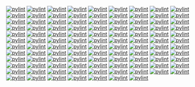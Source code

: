 [![pylint](https://img.shields.io/badge/pylint%20score-9.4%2F10-green?logo=python&logoColor=white)](http://pylint.pycqa.org/)
[![pylint](https://img.shields.io/badge/pylint%20score-9.4%2F10-green?logo=python&logoColor=white)](http://pylint.pycqa.org/)
[![pylint](https://img.shields.io/badge/pylint%20score-9.4%2F10-green?logo=python&logoColor=white)](http://pylint.pycqa.org/)
[![pylint](https://img.shields.io/badge/pylint%20score-9.4%2F10-green?logo=python&logoColor=white)](http://pylint.pycqa.org/)
[![pylint](https://img.shields.io/badge/pylint%20score-9.4%2F10-green?logo=python&logoColor=white)](http://pylint.pycqa.org/)
[![pylint](https://img.shields.io/badge/pylint%20score-9.4%2F10-green?logo=python&logoColor=white)](http://pylint.pycqa.org/)
[![pylint](https://img.shields.io/badge/pylint%20score-9.4%2F10-green?logo=python&logoColor=white)](http://pylint.pycqa.org/)
[![pylint](https://img.shields.io/badge/pylint%20score-9.4%2F10-green?logo=python&logoColor=white)](http://pylint.pycqa.org/)
[![pylint](https://img.shields.io/badge/pylint%20score-9.4%2F10-green?logo=python&logoColor=white)](http://pylint.pycqa.org/)
[![pylint](https://img.shields.io/badge/pylint%20score-9.4%2F10-green?logo=python&logoColor=white)](http://pylint.pycqa.org/)
[![pylint](https://img.shields.io/badge/pylint%20score-9.4%2F10-green?logo=python&logoColor=white)](http://pylint.pycqa.org/)
[![pylint](https://img.shields.io/badge/pylint%20score-9.4%2F10-green?logo=python&logoColor=white)](http://pylint.pycqa.org/)
[![pylint](https://img.shields.io/badge/pylint%20score-9.4%2F10-green?logo=python&logoColor=white)](http://pylint.pycqa.org/)
[![pylint](https://img.shields.io/badge/pylint%20score-9.4%2F10-green?logo=python&logoColor=white)](http://pylint.pycqa.org/)
[![pylint](https://img.shields.io/badge/pylint%20score-9.4%2F10-green?logo=python&logoColor=white)](http://pylint.pycqa.org/)
[![pylint](https://img.shields.io/badge/pylint%20score-9.4%2F10-green?logo=python&logoColor=white)](http://pylint.pycqa.org/)
[![pylint](https://img.shields.io/badge/pylint%20score-9.4%2F10-green?logo=python&logoColor=white)](http://pylint.pycqa.org/)
[![pylint](https://img.shields.io/badge/pylint%20score-9.4%2F10-green?logo=python&logoColor=white)](http://pylint.pycqa.org/)
[![pylint](https://img.shields.io/badge/pylint%20score-9.4%2F10-green?logo=python&logoColor=white)](http://pylint.pycqa.org/)
[![pylint](https://img.shields.io/badge/pylint%20score-9.4%2F10-green?logo=python&logoColor=white)](http://pylint.pycqa.org/)
[![pylint](https://img.shields.io/badge/pylint%20score-9.4%2F10-green?logo=python&logoColor=white)](http://pylint.pycqa.org/)
[![pylint](https://img.shields.io/badge/pylint%20score-9.4%2F10-green?logo=python&logoColor=white)](http://pylint.pycqa.org/)
[![pylint](https://img.shields.io/badge/pylint%20score-9.4%2F10-green?logo=python&logoColor=white)](http://pylint.pycqa.org/)
[![pylint](https://img.shields.io/badge/pylint%20score-9.4%2F10-green?logo=python&logoColor=white)](http://pylint.pycqa.org/)
[![pylint](https://img.shields.io/badge/pylint%20score-9.4%2F10-green?logo=python&logoColor=white)](http://pylint.pycqa.org/)
[![pylint](https://img.shields.io/badge/pylint%20score-9.4%2F10-green?logo=python&logoColor=white)](http://pylint.pycqa.org/)
[![pylint](https://img.shields.io/badge/pylint%20score-9.4%2F10-green?logo=python&logoColor=white)](http://pylint.pycqa.org/)
[![pylint](https://img.shields.io/badge/pylint%20score-9.4%2F10-green?logo=python&logoColor=white)](http://pylint.pycqa.org/)
[![pylint](https://img.shields.io/badge/pylint%20score-9.4%2F10-green?logo=python&logoColor=white)](http://pylint.pycqa.org/)
[![pylint](https://img.shields.io/badge/pylint%20score-9.4%2F10-green?logo=python&logoColor=white)](http://pylint.pycqa.org/)
[![pylint](https://img.shields.io/badge/pylint%20score-9.4%2F10-green?logo=python&logoColor=white)](http://pylint.pycqa.org/)
[![pylint](https://img.shields.io/badge/pylint%20score-9.4%2F10-green?logo=python&logoColor=white)](http://pylint.pycqa.org/)
[![pylint](https://img.shields.io/badge/pylint%20score-9.4%2F10-green?logo=python&logoColor=white)](http://pylint.pycqa.org/)
[![pylint](https://img.shields.io/badge/pylint%20score-9.4%2F10-green?logo=python&logoColor=white)](http://pylint.pycqa.org/)
[![pylint](https://img.shields.io/badge/pylint%20score-9.4%2F10-green?logo=python&logoColor=white)](http://pylint.pycqa.org/)
[![pylint](https://img.shields.io/badge/pylint%20score-9.4%2F10-green?logo=python&logoColor=white)](http://pylint.pycqa.org/)
[![pylint](https://img.shields.io/badge/pylint%20score-9.4%2F10-green?logo=python&logoColor=white)](http://pylint.pycqa.org/)
[![pylint](https://img.shields.io/badge/pylint%20score-9.4%2F10-green?logo=python&logoColor=white)](http://pylint.pycqa.org/)
[![pylint](https://img.shields.io/badge/pylint%20score-9.4%2F10-green?logo=python&logoColor=white)](http://pylint.pycqa.org/)
[![pylint](https://img.shields.io/badge/pylint%20score-9.4%2F10-green?logo=python&logoColor=white)](http://pylint.pycqa.org/)
[![pylint](https://img.shields.io/badge/pylint%20score-9.4%2F10-green?logo=python&logoColor=white)](http://pylint.pycqa.org/)
[![pylint](https://img.shields.io/badge/pylint%20score-9.4%2F10-green?logo=python&logoColor=white)](http://pylint.pycqa.org/)
[![pylint](https://img.shields.io/badge/pylint%20score-9.4%2F10-green?logo=python&logoColor=white)](http://pylint.pycqa.org/)
[![pylint](https://img.shields.io/badge/pylint%20score-9.4%2F10-green?logo=python&logoColor=white)](http://pylint.pycqa.org/)
[![pylint](https://img.shields.io/badge/pylint%20score-9.4%2F10-green?logo=python&logoColor=white)](http://pylint.pycqa.org/)
[![pylint](https://img.shields.io/badge/pylint%20score-9.4%2F10-green?logo=python&logoColor=white)](http://pylint.pycqa.org/)
[![pylint](https://img.shields.io/badge/pylint%20score-9.4%2F10-green?logo=python&logoColor=white)](http://pylint.pycqa.org/)
[![pylint](https://img.shields.io/badge/pylint%20score-9.4%2F10-green?logo=python&logoColor=white)](http://pylint.pycqa.org/)
[![pylint](https://img.shields.io/badge/pylint%20score-9.4%2F10-green?logo=python&logoColor=white)](http://pylint.pycqa.org/)
[![pylint](https://img.shields.io/badge/pylint%20score-9.4%2F10-green?logo=python&logoColor=white)](http://pylint.pycqa.org/)
[![pylint](https://img.shields.io/badge/pylint%20score-9.4%2F10-green?logo=python&logoColor=white)](http://pylint.pycqa.org/)
[![pylint](https://img.shields.io/badge/pylint%20score-9.4%2F10-green?logo=python&logoColor=white)](http://pylint.pycqa.org/)
[![pylint](https://img.shields.io/badge/pylint%20score-9.4%2F10-green?logo=python&logoColor=white)](http://pylint.pycqa.org/)
[![pylint](https://img.shields.io/badge/pylint%20score-9.4%2F10-green?logo=python&logoColor=white)](http://pylint.pycqa.org/)
[![pylint](https://img.shields.io/badge/pylint%20score-9.4%2F10-green?logo=python&logoColor=white)](http://pylint.pycqa.org/)
[![pylint](https://img.shields.io/badge/pylint%20score-9.4%2F10-green?logo=python&logoColor=white)](http://pylint.pycqa.org/)
[![pylint](https://img.shields.io/badge/pylint%20score-9.4%2F10-green?logo=python&logoColor=white)](http://pylint.pycqa.org/)
[![pylint](https://img.shields.io/badge/pylint%20score-9.4%2F10-green?logo=python&logoColor=white)](http://pylint.pycqa.org/)
[![pylint](https://img.shields.io/badge/pylint%20score-9.4%2F10-green?logo=python&logoColor=white)](http://pylint.pycqa.org/)
[![pylint](https://img.shields.io/badge/pylint%20score-9.4%2F10-green?logo=python&logoColor=white)](http://pylint.pycqa.org/)
[![pylint](https://img.shields.io/badge/pylint%20score-9.4%2F10-green?logo=python&logoColor=white)](http://pylint.pycqa.org/)
[![pylint](https://img.shields.io/badge/pylint%20score-9.4%2F10-green?logo=python&logoColor=white)](http://pylint.pycqa.org/)
[![pylint](https://img.shields.io/badge/pylint%20score-9.4%2F10-green?logo=python&logoColor=white)](http://pylint.pycqa.org/)
[![pylint](https://img.shields.io/badge/pylint%20score-9.4%2F10-green?logo=python&logoColor=white)](http://pylint.pycqa.org/)
[![pylint](https://img.shields.io/badge/pylint%20score-9.4%2F10-green?logo=python&logoColor=white)](http://pylint.pycqa.org/)
[![pylint](https://img.shields.io/badge/pylint%20score-9.4%2F10-green?logo=python&logoColor=white)](http://pylint.pycqa.org/)
[![pylint](https://img.shields.io/badge/pylint%20score-9.4%2F10-green?logo=python&logoColor=white)](http://pylint.pycqa.org/)
[![pylint](https://img.shields.io/badge/pylint%20score-9.4%2F10-green?logo=python&logoColor=white)](http://pylint.pycqa.org/)
[![pylint](https://img.shields.io/badge/pylint%20score-9.4%2F10-green?logo=python&logoColor=white)](http://pylint.pycqa.org/)
[![pylint](https://img.shields.io/badge/pylint%20score-9.4%2F10-green?logo=python&logoColor=white)](http://pylint.pycqa.org/)
[![pylint](https://img.shields.io/badge/pylint%20score-9.4%2F10-green?logo=python&logoColor=white)](http://pylint.pycqa.org/)
[![pylint](https://img.shields.io/badge/pylint%20score-9.4%2F10-green?logo=python&logoColor=white)](http://pylint.pycqa.org/)
[![pylint](https://img.shields.io/badge/pylint%20score-9.4%2F10-green?logo=python&logoColor=white)](http://pylint.pycqa.org/)
[![pylint](https://img.shields.io/badge/pylint%20score-9.4%2F10-green?logo=python&logoColor=white)](http://pylint.pycqa.org/)
[![pylint](https://img.shields.io/badge/pylint%20score-9.4%2F10-green?logo=python&logoColor=white)](http://pylint.pycqa.org/)
[![pylint](https://img.shields.io/badge/pylint%20score-9.4%2F10-green?logo=python&logoColor=white)](http://pylint.pycqa.org/)
[![pylint](https://img.shields.io/badge/pylint%20score-9.4%2F10-green?logo=python&logoColor=white)](http://pylint.pycqa.org/)
[![pylint](https://img.shields.io/badge/pylint%20score-9.4%2F10-green?logo=python&logoColor=white)](http://pylint.pycqa.org/)
[![pylint](https://img.shields.io/badge/pylint%20score-9.4%2F10-green?logo=python&logoColor=white)](http://pylint.pycqa.org/)
[![pylint](https://img.shields.io/badge/pylint%20score-9.4%2F10-green?logo=python&logoColor=white)](http://pylint.pycqa.org/)
[![pylint](https://img.shields.io/badge/pylint%20score-9.4%2F10-green?logo=python&logoColor=white)](http://pylint.pycqa.org/)
[![pylint](https://img.shields.io/badge/pylint%20score-9.4%2F10-green?logo=python&logoColor=white)](http://pylint.pycqa.org/)
[![pylint](https://img.shields.io/badge/pylint%20score-9.4%2F10-green?logo=python&logoColor=white)](http://pylint.pycqa.org/)
[![pylint](https://img.shields.io/badge/pylint%20score-9.4%2F10-green?logo=python&logoColor=white)](http://pylint.pycqa.org/)
[![pylint](https://img.shields.io/badge/pylint%20score-9.4%2F10-green?logo=python&logoColor=white)](http://pylint.pycqa.org/)
[![pylint](https://img.shields.io/badge/pylint%20score-9.4%2F10-green?logo=python&logoColor=white)](http://pylint.pycqa.org/)
[![pylint](https://img.shields.io/badge/pylint%20score-9.4%2F10-green?logo=python&logoColor=white)](http://pylint.pycqa.org/)
[![pylint](https://img.shields.io/badge/pylint%20score-9.4%2F10-green?logo=python&logoColor=white)](http://pylint.pycqa.org/)
[![pylint](https://img.shields.io/badge/pylint%20score-9.4%2F10-green?logo=python&logoColor=white)](http://pylint.pycqa.org/)
[![pylint](https://img.shields.io/badge/pylint%20score-9.4%2F10-green?logo=python&logoColor=white)](http://pylint.pycqa.org/)
[![pylint](https://img.shields.io/badge/pylint%20score-9.4%2F10-green?logo=python&logoColor=white)](http://pylint.pycqa.org/)
[![pylint](https://img.shields.io/badge/pylint%20score-9.4%2F10-green?logo=python&logoColor=white)](http://pylint.pycqa.org/)
[![pylint](https://img.shields.io/badge/pylint%20score-9.4%2F10-green?logo=python&logoColor=white)](http://pylint.pycqa.org/)
[![pylint](https://img.shields.io/badge/pylint%20score-9.4%2F10-green?logo=python&logoColor=white)](http://pylint.pycqa.org/)
[![pylint](https://img.shields.io/badge/pylint%20score-9.4%2F10-green?logo=python&logoColor=white)](http://pylint.pycqa.org/)
[![pylint](https://img.shields.io/badge/pylint%20score-9.4%2F10-green?logo=python&logoColor=white)](http://pylint.pycqa.org/)
[![pylint](https://img.shields.io/badge/pylint%20score-9.4%2F10-green?logo=python&logoColor=white)](http://pylint.pycqa.org/)
[![pylint](https://img.shields.io/badge/pylint%20score-9.4%2F10-green?logo=python&logoColor=white)](http://pylint.pycqa.org/)
[![pylint](https://img.shields.io/badge/pylint%20score-9.4%2F10-green?logo=python&logoColor=white)](http://pylint.pycqa.org/)
[![pylint](https://img.shields.io/badge/pylint%20score-9.4%2F10-green?logo=python&logoColor=white)](http://pylint.pycqa.org/)
[![pylint](https://img.shields.io/badge/pylint%20score-9.4%2F10-green?logo=python&logoColor=white)](http://pylint.pycqa.org/)
[![pylint](https://img.shields.io/badge/pylint%20score-9.4%2F10-green?logo=python&logoColor=white)](http://pylint.pycqa.org/)
[![pylint](https://img.shields.io/badge/pylint%20score-9.4%2F10-green?logo=python&logoColor=white)](http://pylint.pycqa.org/)
[![pylint](https://img.shields.io/badge/pylint%20score-9.4%2F10-green?logo=python&logoColor=white)](http://pylint.pycqa.org/)
[![pylint](https://img.shields.io/badge/pylint%20score-9.4%2F10-green?logo=python&logoColor=white)](http://pylint.pycqa.org/)
[![pylint](https://img.shields.io/badge/pylint%20score-9.4%2F10-green?logo=python&logoColor=white)](http://pylint.pycqa.org/)
